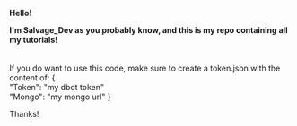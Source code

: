 **Hello!**

**I'm Salvage_Dev as you probably know, and this is my repo containing all my tutorials!**
<br><br><br>
If you do want to use this code, make sure to create a token.json with the content of:
{<br>
    "Token": "my dbot token"<br>
    "Mongo": "my mongo url"
}<br>

Thanks!
